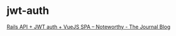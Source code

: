 # jwt-auth

[Rails API + JWT auth + VueJS SPA – Noteworthy - The Journal Blog](https://blog.usejournal.com/rails-api-jwt-auth-vuejs-spa-eb4cf740a3ae)
